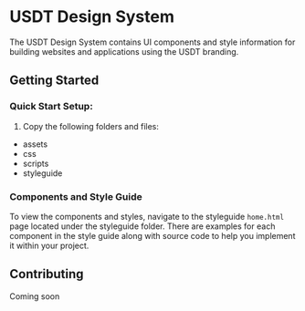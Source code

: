 # USDT Design System

The USDT Design System contains UI components and style information for building websites and applications using the USDT branding.

## Getting Started

### Quick Start Setup:

1. Copy the following folders and files:
* assets
* css
* scripts
* styleguide

### Components and Style Guide

To view the components and styles, navigate to the styleguide `home.html` page located under the styleguide folder. There are examples for each component in the style guide along with source code to help you implement it within your project.


## Contributing
Coming soon
